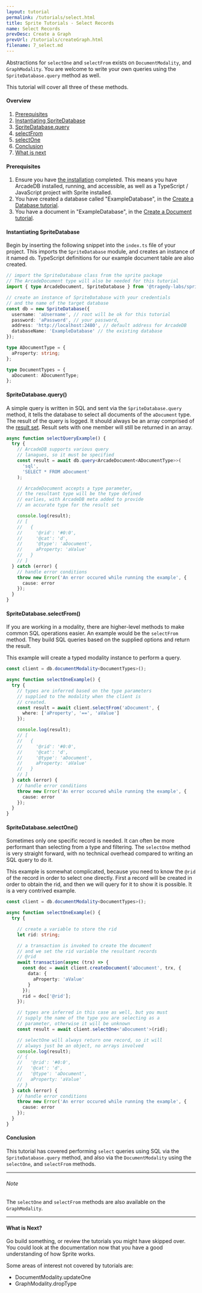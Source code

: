 ```yaml
---
layout: tutorial
permalink: /tutorials/select.html
title: Sprite Tutorials - Select Records
name: Select Records
prevDesc: Create a Graph
prevUrl: /tutorials/createGraph.html
filename: 7_select.md
---
```


Abstractions for `selectOne` and `selectFrom` exists on `DocumentModality`, and `GraphModality`. You are welcome to write your own queries using the `SpriteDatabase.query` method as well.

This tutorial will cover all three of these methods.

#### Overview

1. [Prerequisites](#prerequisites)
2. [Instantiating SpriteDatabase](#instantiating-spritedatabase)
3. [SpriteDatabase.query](#spritedatabasequery)
5. [selectFrom](#spritedatabaseselectfrom)
4. [selectOne](#spritedatabaseselectone)
6. [Conclusion](#conclusion)
7. [What is next](#what-is-next)

#### Prerequisites

1. Ensure you have [the installation](../installation.html) completed. This means you have ArcadeDB installed, running, and accessible, as well as a TypeScript / JavaScript project with Sprite installed.
2. You have created a database called "ExampleDatabase", in the [Create a Database tutorial]().
3. You have a document in "ExampleDatabase", in the [Create a Document tutorial]().

#### Instantiating SpriteDatabase

Begin by inserting the following snippet into the `index.ts` file of your project. This imports the `SpriteDatabase` module, and creates an instance of it named `db`. TypeScript definitions for our example document table are also created.

```ts
// import the SpriteDatabase class from the sprite package
// The ArcadeDocument type will also be needed for this tutorial
import { type ArcadeDocument, SpriteDatabase } from '@tragedy-labs/sprite';

// create an instance of SpriteDatabase with your credentials
// and the name of the target database
const db = new SpriteDatabase({
  username: 'aUsername', // root will be ok for this tutorial
  password: 'aPassword', // your password,
  address: 'http://localhost:2480', // default address for ArcadeDB
  databaseName: 'ExampleDatabase' // the existing database
});

type ADocumentType = {
  aProperty: string;
};

type DocumentTypes = {
  aDocument: ADocumentType;
};
```

#### SpriteDatabase.query()

A simple query is written in SQL and sent via the `SpriteDatabase.query` method, it tells the database to select all documents of the `aDocument` type. The result of the query is logged. It should always be an array comprised of the [result set](https://en.wikipedia.org/wiki/Result_set). Result sets with one member will still be returned in an array.

```ts
async function selectQueryExample() {
  try {
    // ArcadeDB supports various query
    // lanagues, so it must be specified
    const result = await db.query<ArcadeDocument<ADocumentType>>(
      'sql',
      'SELECT * FROM aDocument'
    );

    // ArcadeDocument accepts a type parameter,
    // the resultant type will be the type defined
    // earlies, with ArcadeDB meta added to provide
    // an accurate type for the result set

    console.log(result);
    // [
    //   {
    //     '@rid': '#0:0',
    //     '@cat': 'd',
    //     '@type': 'aDocument',
    //     aProperty: 'aValue'
    //   }
    // ]
  } catch (error) {
    // handle error conditions
    throw new Error('An error occured while running the example', {
      cause: error
    });
  }
}
```

#### SpriteDatabase.selectFrom()

If you are working in a modality, there are higher-level methods to make common SQL operations easier. An example would be the `selectFrom` method. They build SQL queries based on the supplied options and return the result.

This example will create a typed modality instance to perform a query.

```ts
const client = db.documentModality<DocumentTypes>();

async function selectOneExample() {
  try {
    // types are inferred based on the type parameters
    // supplied to the modality when the client is
    // created.
    const result = await client.selectFrom('aDocument', {
      where: ['aProperty', '==', 'aValue']
    });

    console.log(result);
    // [
    //   {
    //     '@rid': '#0:0',
    //     '@cat': 'd',
    //     '@type': 'aDocument',
    //     aProperty: 'aValue'
    //   }
    // ]
  } catch (error) {
    // handle error conditions
    throw new Error('An error occured while running the example', {
      cause: error
    });
  }
}
```

#### SpriteDatabase.selectOne()

Sometimes only one specific record is needed. It can often be more performant than selecting from a type and filtering. The `selectOne` method is very straight forward, with no technical overhead compared to writing an SQL query to do it.

This example is somewhat complicated, because you need to know the `@rid` of the record in order to select one directly. First a record will be created in order to obtain the rid, and then we will query for it to show it is possible. It is a very contrived example.

```ts
const client = db.documentModality<DocumentTypes>();

async function selectOneExample() {
  try {

    // create a variable to store the rid
    let rid: string;

    // a transaction is invoked to create the document
    // and we set the rid variable the resultant records
    // @rid
    await transaction(async (trx) => {
      const doc = await client.createDocument('aDocument', trx, {
        data: {
          aProperty: 'aValue'
        }
      });
      rid = doc['@rid'];
    });

    // types are inferred in this case as well, but you must
    // supply the name of the type you are selecting as a
    // parameter, otherwise it will be unknown
    const result = await client.selectOne<'aDocument'>(rid);

    // selectOne will always return one record, so it will
    // always just be an object, no arrays involved
    console.log(result);
    // {
    //   '@rid': '#0:0',
    //   '@cat': 'd',
    //   '@type': 'aDocument',
    //   aProperty: 'aValue'
    // }
  } catch (error) {
    // handle error conditions
    throw new Error('An error occured while running the example', {
      cause: error
    });
  }
}
```

#### Conclusion

This tutorial has covered performing `select` queries using SQL via the `SpriteDatabase.query` method, and also via the `DocumentModality` using the `selectOne`, and `selectFrom` methods.

---

###### Note

The `selectOne` and `selectFrom` methods are also available on the `GraphModality`.

---

#### What is Next?

Go build something, or review the tutorials you might have skipped over. You could look at the documentation now that you have a good understanding of how Sprite works.

Some areas of interest not covered by tutorials are:

- DocumentModality.updateOne
- GraphModality.dropType
